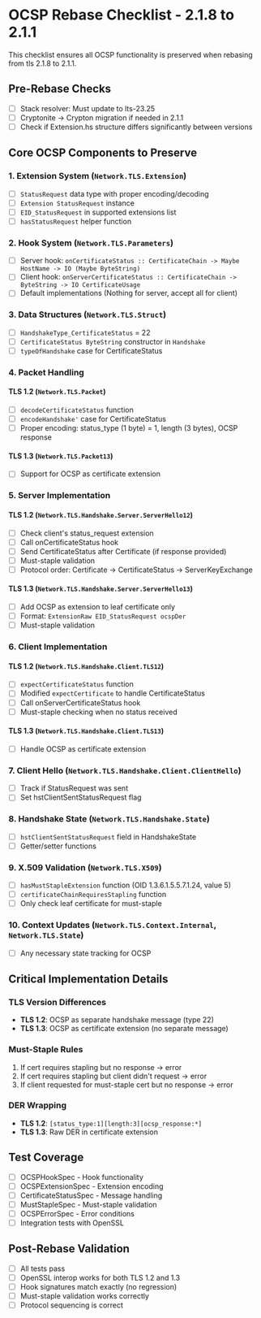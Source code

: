 # OCSP Rebase Checklist - 2.1.8 to 2.1.1

This checklist ensures all OCSP functionality is preserved when rebasing from tls 2.1.8 to 2.1.1.

## Pre-Rebase Checks

- [ ] Stack resolver: Must update to lts-23.25
- [ ] Cryptonite → Crypton migration if needed in 2.1.1
- [ ] Check if Extension.hs structure differs significantly between versions

## Core OCSP Components to Preserve

### 1. Extension System (`Network.TLS.Extension`)
- [ ] `StatusRequest` data type with proper encoding/decoding
- [ ] `Extension StatusRequest` instance
- [ ] `EID_StatusRequest` in supported extensions list
- [ ] `hasStatusRequest` helper function

### 2. Hook System (`Network.TLS.Parameters`)
- [ ] Server hook: `onCertificateStatus :: CertificateChain -> Maybe HostName -> IO (Maybe ByteString)`
- [ ] Client hook: `onServerCertificateStatus :: CertificateChain -> ByteString -> IO CertificateUsage`
- [ ] Default implementations (Nothing for server, accept all for client)

### 3. Data Structures (`Network.TLS.Struct`)
- [ ] `HandshakeType_CertificateStatus` = 22
- [ ] `CertificateStatus ByteString` constructor in `Handshake`
- [ ] `typeOfHandshake` case for CertificateStatus

### 4. Packet Handling
#### TLS 1.2 (`Network.TLS.Packet`)
- [ ] `decodeCertificateStatus` function
- [ ] `encodeHandshake'` case for CertificateStatus
- [ ] Proper encoding: status_type (1 byte) = 1, length (3 bytes), OCSP response

#### TLS 1.3 (`Network.TLS.Packet13`)
- [ ] Support for OCSP as certificate extension

### 5. Server Implementation
#### TLS 1.2 (`Network.TLS.Handshake.Server.ServerHello12`)
- [ ] Check client's status_request extension
- [ ] Call onCertificateStatus hook
- [ ] Send CertificateStatus after Certificate (if response provided)
- [ ] Must-staple validation
- [ ] Protocol order: Certificate → CertificateStatus → ServerKeyExchange

#### TLS 1.3 (`Network.TLS.Handshake.Server.ServerHello13`)
- [ ] Add OCSP as extension to leaf certificate only
- [ ] Format: `ExtensionRaw EID_StatusRequest ocspDer`
- [ ] Must-staple validation

### 6. Client Implementation
#### TLS 1.2 (`Network.TLS.Handshake.Client.TLS12`)
- [ ] `expectCertificateStatus` function
- [ ] Modified `expectCertificate` to handle CertificateStatus
- [ ] Call onServerCertificateStatus hook
- [ ] Must-staple checking when no status received

#### TLS 1.3 (`Network.TLS.Handshake.Client.TLS13`)
- [ ] Handle OCSP as certificate extension

### 7. Client Hello (`Network.TLS.Handshake.Client.ClientHello`)
- [ ] Track if StatusRequest was sent
- [ ] Set hstClientSentStatusRequest flag

### 8. Handshake State (`Network.TLS.Handshake.State`)
- [ ] `hstClientSentStatusRequest` field in HandshakeState
- [ ] Getter/setter functions

### 9. X.509 Validation (`Network.TLS.X509`)
- [ ] `hasMustStapleExtension` function (OID 1.3.6.1.5.5.7.1.24, value 5)
- [ ] `certificateChainRequiresStapling` function
- [ ] Only check leaf certificate for must-staple

### 10. Context Updates (`Network.TLS.Context.Internal`, `Network.TLS.State`)
- [ ] Any necessary state tracking for OCSP

## Critical Implementation Details

### TLS Version Differences
- **TLS 1.2**: OCSP as separate handshake message (type 22)
- **TLS 1.3**: OCSP as certificate extension (no separate message)

### Must-Staple Rules
1. If cert requires stapling but no response → error
2. If cert requires stapling but client didn't request → error  
3. If client requested for must-staple cert but no response → error

### DER Wrapping
- **TLS 1.2**: `[status_type:1][length:3][ocsp_response:*]`
- **TLS 1.3**: Raw DER in certificate extension

## Test Coverage
- [ ] OCSPHookSpec - Hook functionality
- [ ] OCSPExtensionSpec - Extension encoding
- [ ] CertificateStatusSpec - Message handling
- [ ] MustStapleSpec - Must-staple validation
- [ ] OCSPErrorSpec - Error conditions
- [ ] Integration tests with OpenSSL

## Post-Rebase Validation
- [ ] All tests pass
- [ ] OpenSSL interop works for both TLS 1.2 and 1.3
- [ ] Hook signatures match exactly (no regression)
- [ ] Must-staple validation works correctly
- [ ] Protocol sequencing is correct